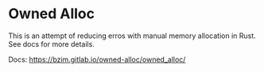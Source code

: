 # Owned Alloc

This is an attempt of reducing erros with manual memory allocation in Rust. See docs for more details.

Docs:
<https://bzim.gitlab.io/owned-alloc/owned_alloc/>
